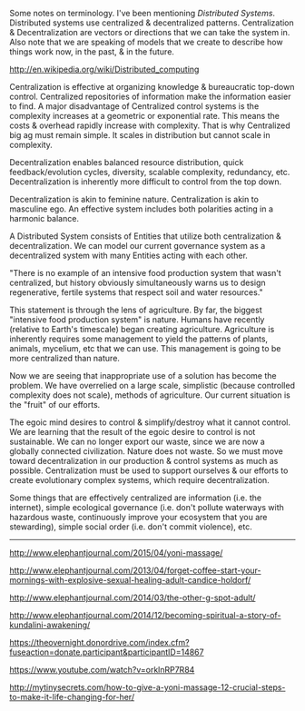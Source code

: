 Some notes on terminology. I've been mentioning *Distributed Systems*. Distributed systems use centralized & decentralized patterns. Centralization & Decentralization are vectors or directions that we can take the system in. Also note that we are speaking of models that we create to describe how things work now, in the past, & in the future.

http://en.wikipedia.org/wiki/Distributed_computing

Centralization is effective at organizing knowledge & bureaucratic top-down control. Centralized repositories of information make the information easier to find. A major disadvantage of Centralized control systems is the complexity increases at a geometric or exponential rate. This means the costs & overhead rapidly increase with complexity. That is why Centralized big ag must remain simple. It scales in distribution but cannot scale in complexity.

Decentralization enables balanced resource distribution, quick feedback/evolution cycles, diversity, scalable complexity, redundancy, etc. Decentralization is inherently more difficult to control from the top down.

Decentralization is akin to feminine nature. Centralization is akin to masculine ego. An effective system includes both polarities acting in a harmonic balance.

A Distributed System consists of Entities that utilize both centralization & decentralization. We can model our current governance system as a decentralized system with many Entities acting with each other.

"There is no example of an intensive food production system that wasn't centralized, but history obviously simultaneously warns us to design regenerative, fertile systems that respect soil and water resources."

This statement is through the lens of agriculture. By far, the biggest "intensive food production system" is nature. Humans have recently (relative to Earth's timescale) began creating agriculture. Agriculture is inherently requires some management to yield the patterns of plants, animals, mycelium, etc that we can use. This management is going to be more centralized than nature.

Now we are seeing that inappropriate use of a solution has become the problem. We have overrelied on a large scale, simplistic (because controlled complexity does not scale), methods of agriculture. Our current situation is the "fruit" of our efforts.

The egoic mind desires to control & simplify/destroy what it cannot control. We are learning that the result of the egoic desire to control is not sustainable. We can no longer export our waste, since we are now a globally connected civilization. Nature does not waste. So we must move toward decentralization in our production & control systems as much as possible. Centralization must be used to support ourselves & our efforts to create evolutionary complex systems, which require decentralization.

Some things that are effectively centralized are information (i.e. the internet), simple ecological governance (i.e. don't pollute waterways with hazardous waste, continuously improve your ecosystem that you are stewarding), simple social order (i.e. don't commit violence), etc.

---

http://www.elephantjournal.com/2015/04/yoni-massage/

http://www.elephantjournal.com/2013/04/forget-coffee-start-your-mornings-with-explosive-sexual-healing-adult-candice-holdorf/

http://www.elephantjournal.com/2014/03/the-other-g-spot-adult/

http://www.elephantjournal.com/2014/12/becoming-spiritual-a-story-of-kundalini-awakening/

https://theovernight.donordrive.com/index.cfm?fuseaction=donate.participant&participantID=14867

https://www.youtube.com/watch?v=orklnRP7R84


http://mytinysecrets.com/how-to-give-a-yoni-massage-12-crucial-steps-to-make-it-life-changing-for-her/